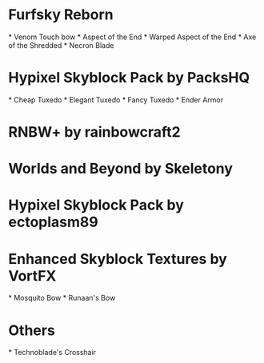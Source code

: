 <h1> Furfsky Reborn </h1>
* Venom Touch bow
* Aspect of the End
* Warped Aspect of the End
* Axe of the Shredded
* Necron Blade
<h1> Hypixel Skyblock Pack by PacksHQ </h1>
* Cheap Tuxedo
* Elegant Tuxedo
* Fancy Tuxedo
* Ender Armor

<h1> RNBW+ by rainbowcraft2 </h1>

<h1> Worlds and Beyond by Skeletony </h1>

<h1> Hypixel Skyblock Pack by ectoplasm89 </h1>

<h1> Enhanced Skyblock Textures by VortFX </h1>
* Mosquito Bow
* Runaan's Bow

<h1> Others </h1>
* Technoblade's Crosshair
